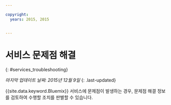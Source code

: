 ```yaml
---

copyright:
  years: 2015, 2015


---
```


# 서비스 문제점 해결
{: #services_troubleshooting}

*마지막 업데이트 날짜: 2015년 12월 9일*
{: .last-updated}

{{site.data.keyword.Bluemix}} 서비스에 문제점이 발생하는 경우, 문제점 해결 정보를 검토하여 수행할 조치를 판별할 수 있습니다.
